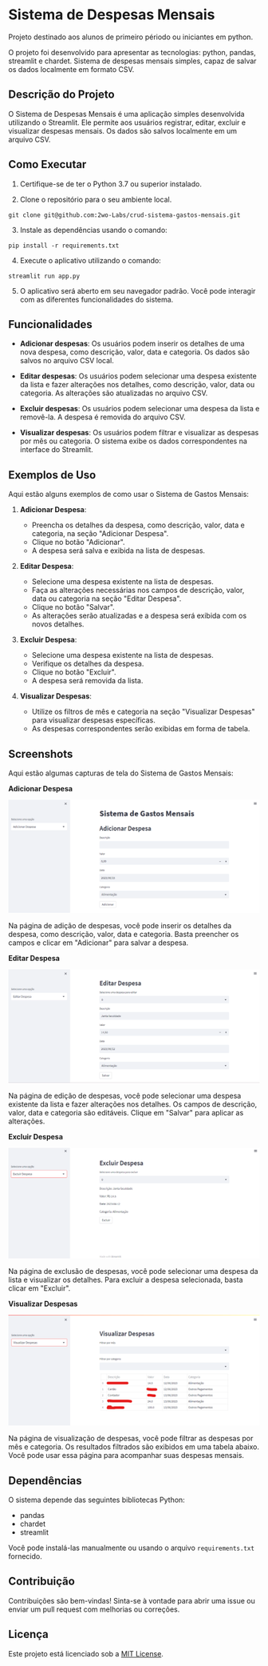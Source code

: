 # Sistema de Despesas Mensais

Projeto destinado aos alunos de primeiro périodo ou iniciantes em python.

O projeto foi desenvolvido para apresentar as tecnologias: python, pandas, streamlit e chardet. Sistema de despesas mensais simples, capaz de salvar os dados localmente em formato CSV.


## Descrição do Projeto
O Sistema de Despesas Mensais é uma aplicação simples desenvolvida utilizando o Streamlit. Ele permite aos usuários registrar, editar, excluir e visualizar despesas mensais. Os dados são salvos localmente em um arquivo CSV.

## Como Executar

1. Certifique-se de ter o Python 3.7 ou superior instalado.

2. Clone o repositório para o seu ambiente local.
```
git clone git@github.com:2wo-Labs/crud-sistema-gastos-mensais.git
```

3. Instale as dependências usando o comando:
```
pip install -r requirements.txt
```

4. Execute o aplicativo utilizando o comando:
```
streamlit run app.py
```

5. O aplicativo será aberto em seu navegador padrão. Você pode interagir com as diferentes funcionalidades do sistema.


## Funcionalidades

- **Adicionar despesas**: Os usuários podem inserir os detalhes de uma nova despesa, como descrição, valor, data e categoria. Os dados são salvos no arquivo CSV local.

- **Editar despesas**: Os usuários podem selecionar uma despesa existente da lista e fazer alterações nos detalhes, como descrição, valor, data ou categoria. As alterações são atualizadas no arquivo CSV.

- **Excluir despesas**: Os usuários podem selecionar uma despesa da lista e removê-la. A despesa é removida do arquivo CSV.

- **Visualizar despesas**: Os usuários podem filtrar e visualizar as despesas por mês ou categoria. O sistema exibe os dados correspondentes na interface do Streamlit.


## Exemplos de Uso

Aqui estão alguns exemplos de como usar o Sistema de Gastos Mensais:

1. **Adicionar Despesa**:
   - Preencha os detalhes da despesa, como descrição, valor, data e categoria, na seção "Adicionar Despesa".
   - Clique no botão "Adicionar".
   - A despesa será salva e exibida na lista de despesas.

2. **Editar Despesa**:
   - Selecione uma despesa existente na lista de despesas.
   - Faça as alterações necessárias nos campos de descrição, valor, data ou categoria na seção "Editar Despesa".
   - Clique no botão "Salvar".
   - As alterações serão atualizadas e a despesa será exibida com os novos detalhes.

3. **Excluir Despesa**:
   - Selecione uma despesa existente na lista de despesas.
   - Verifique os detalhes da despesa.
   - Clique no botão "Excluir".
   - A despesa será removida da lista.

4. **Visualizar Despesas**:
   - Utilize os filtros de mês e categoria na seção "Visualizar Despesas" para visualizar despesas específicas.
   - As despesas correspondentes serão exibidas em forma de tabela.


## Screenshots

Aqui estão algumas capturas de tela do Sistema de Gastos Mensais:

**Adicionar Despesa**

![Adicionar Despesa](screenshots/add-page.png)

Na página de adição de despesas, você pode inserir os detalhes da despesa, como descrição, valor, data e categoria. Basta preencher os campos e clicar em "Adicionar" para salvar a despesa.

**Editar Despesa**

![Editar Despesa](screenshots/edit-page.png)

Na página de edição de despesas, você pode selecionar uma despesa existente da lista e fazer alterações nos detalhes. Os campos de descrição, valor, data e categoria são editáveis. Clique em "Salvar" para aplicar as alterações.

**Excluir Despesa**

![Excluir Despesa](screenshots/remove-page.png)

Na página de exclusão de despesas, você pode selecionar uma despesa da lista e visualizar os detalhes. Para excluir a despesa selecionada, basta clicar em "Excluir".

**Visualizar Despesas**

![Visualizar Despesas](screenshots/view-page.png)

Na página de visualização de despesas, você pode filtrar as despesas por mês e categoria. Os resultados filtrados são exibidos em uma tabela abaixo. Você pode usar essa página para acompanhar suas despesas mensais.


## Dependências

O sistema depende das seguintes bibliotecas Python:

- pandas
- chardet
- streamlit

Você pode instalá-las manualmente ou usando o arquivo `requirements.txt` fornecido.

## Contribuição

Contribuições são bem-vindas! Sinta-se à vontade para abrir uma issue ou enviar um pull request com melhorias ou correções.

## Licença

Este projeto está licenciado sob a [MIT License](LICENSE).
